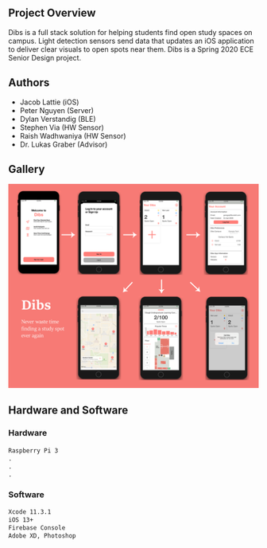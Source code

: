 ## Project Overview

Dibs is a full stack solution for helping students find open study spaces on campus. Light detection sensors send data that updates an iOS application to deliver clear visuals to open spots near them.
Dibs is a Spring 2020 ECE Senior Design project.

## Authors

- Jacob Lattie (iOS)
- Peter Nguyen (Server)
- Dylan Verstandig (BLE)
- Stephen Via (HW Sensor)
- Raish Wadhwaniya (HW Sensor)
- Dr. Lukas Graber (Advisor)

## Gallery

![DibsScreensImage](DibsAppScreens.png)

## Hardware and Software

### Hardware

```
Raspberry Pi 3
.
.
.
```

### Software

```
Xcode 11.3.1
iOS 13+
Firebase Console
Adobe XD, Photoshop
```
